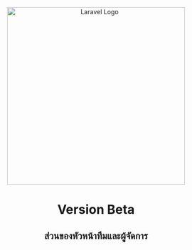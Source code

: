 <p align="center"><a href="https://laravel.com" target="_blank"><img src="https://raw.githubusercontent.com/laravel/art/master/logo-lockup/5%20SVG/2%20CMYK/1%20Full%20Color/laravel-logolockup-cmyk-red.svg" width="400" alt="Laravel Logo"></a></p>
<h1 align="center">Version Beta</h1>
<h2 align="center">ส่วนของหัวหน้าทีมและผู้จัดการ</h1>

